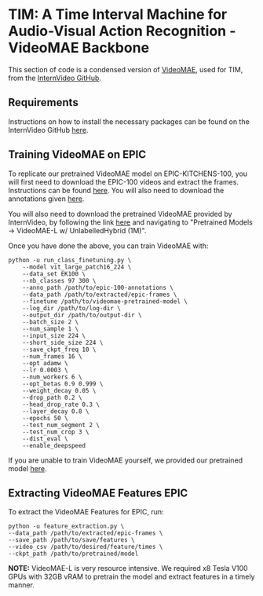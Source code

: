 # TIM: A Time Interval Machine for Audio-Visual Action Recognition - VideoMAE Backbone

This section of code is a condensed version of [VideoMAE](https://github.com/MCG-NJU/VideoMAE), used for TIM, from the [InternVideo GitHub](https://github.com/OpenGVLab/InternVideo).

## Requirements

Instructions on how to install the necessary packages can be found on the InternVideo GitHub [here](https://github.com/OpenGVLab/InternVideo/blob/main/InternVideo1/Pretrain/VideoMAE/README.md).

## Training VideoMAE on EPIC

To replicate our pretrained VideoMAE model on EPIC-KITCHENS-100, you will first need to download the EPIC-100 videos and extract the frames. Instructions can be found [here](https://github.com/epic-kitchens/epic-kitchens-100-annotations/blob/master/README.md#erratum). You will also need to download the annotations given [here](https://github.com/epic-kitchens/epic-kitchens-100-annotations).

You will also need to download the pretrained VideoMAE provided by InternVideo, by following the link [here](https://github.com/OpenGVLab/InternVideo/blob/main/InternVideo1/README.md) and navigating to "Pretrained Models -> VideoMAE-L w/ UnlabelledHybrid (1M)".

Once you have done the above, you can train VideoMAE with:

```[bash]
python -u run_class_finetuning.py \
    --model vit_large_patch16_224 \
    --data_set EK100 \
    --nb_classes 97 300 \
    --anno_path /path/to/epic-100-annotations \
    --data_path /path/to/extracted/epic-frames \
    --finetune /path/to/videomae-pretrained-model \
    --log_dir /path/to/log-dir \
    --output_dir /path/to/output-dir \
    --batch_size 2 \
    --num_sample 1 \
    --input_size 224 \
    --short_side_size 224 \
    --save_ckpt_freq 10 \
    --num_frames 16 \
    --opt adamw \
    --lr 0.0003 \
    --num_workers 6 \
    --opt_betas 0.9 0.999 \
    --weight_decay 0.05 \
    --drop_path 0.2 \
    --head_drop_rate 0.3 \
    --layer_decay 0.8 \
    --epochs 50 \
    --test_num_segment 2 \
    --test_num_crop 3 \
    --dist_eval \
    --enable_deepspeed
```

If you are unable to train VideoMAE yourself, we provided our pretrained model [here](https://www.dropbox.com/scl/fi/kr14exj9ipfcoth01thld/videomae_epic.pth.tar?rlkey=d9jqjqp2b3zy1440qcbdog3x4&dl=0).

## Extracting VideoMAE Features EPIC

To extract the VideoMAE Features for EPIC, run:

```[bash]
python -u feature_extraction.py \
--data_path /path/to/extracted/epic-frames \
--save_path /path/to/save/features \
--video_csv /path/to/desired/feature/times \
--ckpt_path /path/to/pretrained/model
```

**NOTE:** VideoMAE-L is very resource intensive. We required x8 Tesla V100 GPUs with 32GB vRAM to pretrain the model and extract features in a timely manner.
